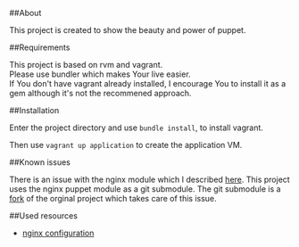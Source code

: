 ##About

This project is created to show the beauty and power of puppet.

##Requirements

This project is based on rvm and vagrant.<br />
Please use bundler which makes Your live easier.<br />
If You don't have vagrant already installed, I encourage You to install it as a gem although it's not the recommened approach.

##Installation

Enter the project directory and use `bundle install`, to install vagrant.

Then use `vagrant up application` to create the application VM.

##Known issues

There is an issue with the nginx module which I described [here](https://github.com/jfryman/puppet-nginx/issues/3).
This project uses the nginx puppet module as a git submodule. The git submodule is a [fork](https://github.com/czerasz/puppet-nginx/tree/iss3) of the orginal project which takes care of this issue.

##Used resources
* [nginx configuration](http://krisjordan.com/essays/goodbye-server-configuration-woes-hello-puppet)